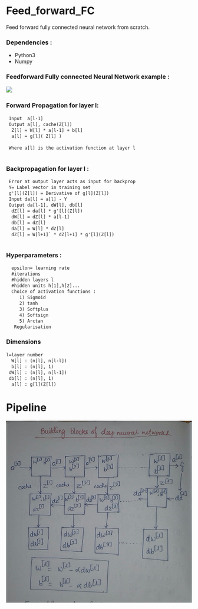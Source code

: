 # Feed_forward_FC
Feed forward fully connected neural network from scratch.
### Dependencies :
   * Python3
   * Numpy
### Feedforward Fully connected Neural Network example :
![](https://i.stack.imgur.com/epElm.png)


### Forward Propagation for layer l:
```
 Input  a[l-1]
 Output a[l], cache(Z[l])
  Z[l] = W[l] * a[l-1] + b[l]
  a[l] = g[l]( Z[l] )
 
 Where a[l] is the activation function at layer l
 
```
### Backpropagation for layer l :
```
 Error at output layer acts as input for backprop
 Y= Label vector in training set
 g'[l](Z[l]) = Derivative of g[l](Z[l])
 Input da[l] = a[l] - Y
 Output da[l-1], dW[l], db[l]
  dZ[l] = da[l] * g'[l](Z[l])
  dW[l] = dZ[l] * a[l-1]
  db[l] = dZ[l]
  da[l] = W[l] * dZ[l]
  dZ[l] = W[l+1]` * dZ[l+1] * g'[l](Z[l])
  
```
### Hyperparameters :
```
  epsilon= learning rate
  #iterations
  #hidden layers l
  #hidden units h[1],h[2]...
  Choice of activation functions :
     1) Sigmoid
     2) tanh
     3) Softplus
     4) Softsign
     5) Arctan
   Regularisation
```
### Dimensions
```
l=layer number
  W[l] : (n[l], n[l-l]) 
  b[l] : (n[l], 1) 
 dW[l] : (n[l], n[l-1])
 db[l] : (n[l], 1)
  a[l] : g[l](Z[l])
```

# Pipeline
![Image](pipeline.jpg)
